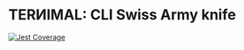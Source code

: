 # TERИIMAL: CLI Swiss Army knife

[![Jest Coverage](https://img.shields.io/badge/coverage-99.72%25-blue)](https://github.com/mflorence99/lintel/issues)
